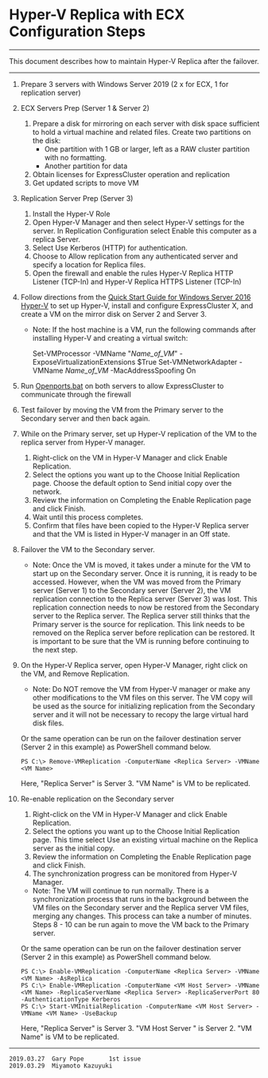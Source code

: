 # Hyper-V Replica with ECX Configuration Steps

----

This document describes how to maintain Hyper-V Replica after the failover.

---- 

1.	Prepare 3 servers with Windows Server 2019 (2 x for ECX, 1 for replication server)

2.	ECX Servers Prep (Server 1 & Server 2)

	1.	Prepare a disk for mirroring on each server with disk space sufficient to hold a virtual machine and related files. Create two partitions on the disk:
		- One partition with 1 GB or larger, left as a RAW cluster partition with no formatting. 
		- Another partition for data
	2.	Obtain licenses for ExpressCluster operation and replication
	3.	Get updated scripts to move VM

3.	Replication Server Prep (Server 3)

	1. Install the Hyper-V Role
	2. Open Hyper-V Manager and then select Hyper-V settings for the server. In Replication Configuration select Enable this computer as a replica Server.
	3. Select Use Kerberos (HTTP) for authentication.
	4. Choose to Allow replication from any authenticated server and specify a location for Replica files.
	5. Open the firewall and enable the rules Hyper-V Replica HTTP Listener (TCP-In) and Hyper-V Replica HTTPS Listener (TCP-In)

4.	Follow directions from the [Quick Start Guide for Windows Server 2016 Hyper-V](https://www.nec.com/en/global/prod/expresscluster/en/support/Setup.html#Virtualization) to set up Hyper-V, install and configure ExpressCluster X, and create a VM on the mirror disk on Server 2 and Server 3.

	* Note: If the host machine is a VM, run the following commands after installing Hyper-V and creating a virtual switch:

		Set-VMProcessor -VMName "*Name_of_VM*" -ExposeVirtualizationExtensions $True
		Set-VMNetworkAdapter -VMName *Name_of_VM* -MacAddressSpoofing On

5.	Run [Openports.bat](https://github.com/EXPRESSCLUSTER/Tools/archive/master.zip) on both servers to allow ExpressCluster to communicate through the firewall

6.	Test failover by moving the VM from the Primary server to the Secondary server and then back again.

7.	While on the Primary server, set up Hyper-V replication of the VM to the replica server from Hyper-V manager.

	1.	Right-click on the VM in Hyper-V Manager and click Enable Replication.
	2.	Select the options you want up to the Choose Initial Replication page. Choose the default option to Send initial copy over the network.
	3.	Review the information on Completing the Enable Replication page and click Finish.
	4.	Wait until this process completes.
	5.	Confirm that files have been copied to the Hyper-V Replica server and that the VM is listed in Hyper-V manager in an Off state.

8.	Failover the VM to the Secondary server.
	* Note: Once the VM is moved, it takes under a minute for the VM to start up on the Secondary server. Once it is running, it is ready to be accessed.  However, when the VM was moved from the Primary server (Server 1) to the Secondary server (Server 2), the VM replication connection to the Replica server (Server 3) was lost. This replication connection needs to now be restored from the Secondary server to the Replica server. The Replica server still thinks that the Primary server is the source for replication. This link needs to be removed on the Replica server before replication can be restored. It is important to be sure that the VM is running before continuing to the next step.

9.	On the Hyper-V Replica server, open Hyper-V Manager, right click on the VM, and Remove Replication.
	* Note: Do NOT remove the VM from Hyper-V manager or make any other modifications to the VM files on this server. The VM copy will be used as the source for initializing replication from the Secondary server and it will not be necessary to recopy the large virtual hard disk files.

	Or the same operation can be run on the failover destination server (Server 2 in this example) as PowerShell command below.

		PS C:\> Remove-VMReplication -ComputerName <Replica Server> -VMName <VM Name>

	Here, "Replica Server" is Server 3. "VM Name" is VM to be replicated.

10.	Re-enable replication on the Secondary server

	1.	Right-click on the VM in Hyper-V Manager and click Enable Replication.
	2.	Select the options you want up to the Choose Initial Replication page. This time select Use an existing virtual machine on the Replica server as the initial copy.
	3.	Review the information on Completing the Enable Replication page and click Finish.
	4.	The synchronization progress can be monitored from Hyper-V Manager.

	* Note: The VM will continue to run normally. There is a synchronization process that runs in the background between the VM files on the Secondary server and the Replica server VM files, merging any changes. This process can take a number of minutes. Steps 8 - 10 can be run again to move the VM back to the Primary server.

	Or the same operation can be run on the failover destination server (Server 2 in this example) as PowerShell command below.

		PS C:\> Enable-VMReplication -ComputerName <Replica Server> -VMName <VM Name> -AsReplica
		PS C:\> Enable-VMReplication -ComputerName <VM Host Server> -VMName <VM Name> -ReplicaServerName <Replica Server> -ReplicaServerPort 80 -AuthenticationType Kerberos
		PS C:\> Start-VMInitialReplication -ComputerName <VM Host Server> -VMName <VM Name> -UseBackup	

	Here, "Replica Server" is Server 3. "VM Host Server " is Server 2. "VM Name" is VM to be replicated.

---
	2019.03.27	Gary Pope		1st issue  
	2019.03.29	Miyamoto Kazuyuki
